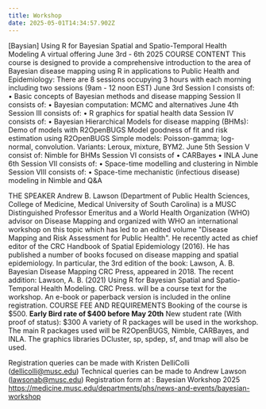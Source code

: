 ```yaml
---
title: Workshop
date: 2025-05-01T14:34:57.902Z
---
```


[Baysian] Using R for Bayesian Spatial and Spatio-Temporal Health Modeling
A virtual offering 
June 3rd - 6th 2025
COURSE CONTENT
This course is designed to provide a comprehensive introduction to the area of Bayesian disease mapping using R in applications to Public Health and Epidemiology: There are 8 sessions occupying 3 hours with each morning including two sessions (9am - 12 noon EST) 
June 3rd 
Session I consists of: 
•    Basic concepts of Bayesian methods and disease mapping
Session II consists of: 
•    Bayesian computation: MCMC and alternatives
June 4th 
Session III consists of:
•    R graphics for spatial health data
Session IV consists of:
•    Bayesian Hierarchical Models for disease mapping (BHMs):
    Demo of models with R2OpenBUGS
    Model goodness of fit and risk estimation using R2OpenBUGS
    Simple models:  Poisson-gamma; log-normal, convolution.
    Variants: Leroux, mixture, BYM2.
June 5th 
Session V  consist of:
    Nimble for BHMs
Session VI consists of 
•    CARBayes
•    INLA
June 6th
Session VII consists of:
•    Space-time modelling and clustering in Nimble
Session VIII consists of: 
•    Space-time mechanistic (infectious disease) modeling in Nimble and Q&A
 
THE SPEAKER
Andrew B. Lawson (Department of Public Health Sciences, College of Medicine, Medical University of South Carolina) is a MUSC Distinguished Professor Emeritus and a World Health Organization (WHO) advisor on Disease Mapping and organized with WHO an international workshop on this topic which has led to an edited volume "Disease Mapping and Risk Assessment for Public Health". He recently acted as chief editor of the CRC Handbook of Spatial Epidemiology (2016). 
He has published a number of books focused on disease mapping and spatial epidemiology. In particular, the 3rd edition of the book: Lawson, A. B.  Bayesian Disease Mapping  CRC Press, appeared in 2018. 
The recent addition:
Lawson, A. B. (2021) Using R for Bayesian Spatial and Spatio-Temporal Health Modeling. CRC Press.
will be a course text for the workshop. An e-book or paperback version is included in the online registration.
COURSE FEE AND REQUIREMENTS
Booking of the course is $500.
**Early Bird rate of $400 before May 20th**
New student rate (With proof of status): $300 
A variety of R packages will be used in the workshop. The main R packages used will be R2OpenBUGS, Nimble, CARBayes, and INLA. 
The graphics libraries DCluster, sp, spdep, sf, and tmap will also be used. 

Registration queries can be made with Kristen DelliColli (dellicolli@musc.edu) 
Technical queries can be made to Andrew Lawson (lawsonab@musc.edu)
Registration form at :
Bayesian Workshop 2025 https://medicine.musc.edu/departments/phs/news-and-events/bayesian-workshop
